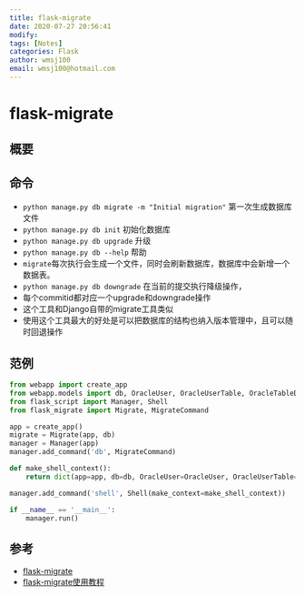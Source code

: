 ```yaml
---
title: flask-migrate
date: 2020-07-27 20:56:41
modify: 
tags: [Notes]
categories: Flask
author: wmsj100
email: wmsj100@hotmail.com
---
```


# flask-migrate

## 概要

## 命令

- `python manage.py db migrate -m "Initial migration"` 第一次生成数据库文件
- `python manage.py db init` 初始化数据库
- `python manage.py db upgrade` 升级
- `python manage.py db --help` 帮助
- `migrate`每次执行会生成一个文件，同时会刷新数据库，数据库中会新增一个数据表。
- `python manage.py db downgrade` 在当前的提交执行降级操作，
- 每个commitid都对应一个upgrade和downgrade操作
- 这个工具和Django自带的migrate工具类似
- 使用这个工具最大的好处是可以把数据库的结构也纳入版本管理中，且可以随时回退操作

## 范例

```py
from webapp import create_app
from webapp.models import db, OracleUser, OracleUserTable, OracleTableDDL
from flask_script import Manager, Shell
from flask_migrate import Migrate, MigrateCommand

app = create_app()
migrate = Migrate(app, db)
manager = Manager(app)
manager.add_command('db', MigrateCommand)

def make_shell_context():
    return dict(app=app, db=db, OracleUser=OracleUser, OracleUserTable=OracleUserTable, OracleTableDDL=OracleTableDDL)

manager.add_command('shell', Shell(make_context=make_shell_context))

if __name__ == '__main__':
    manager.run()
```

## 参考

- [flask-migrate](https://www.jianshu.com/p/5fd8c2cbad3b)
- [flask-migrate使用教程](https://www.jianshu.com/p/5fd8c2cbad3b)
